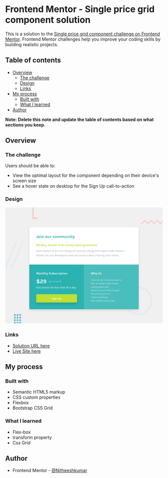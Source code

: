 # Frontend Mentor - Single price grid component solution

This is a solution to the [Single price grid component challenge on Frontend Mentor](https://www.frontendmentor.io/challenges/single-price-grid-component-5ce41129d0ff452fec5abbbc). Frontend Mentor challenges help you improve your coding skills by building realistic projects. 

## Table of contents

- [Overview](#overview)
  - [The challenge](#the-challenge)
  - [Design](#design)
  - [Links](#links)
- [My process](#my-process)
  - [Built with](#built-with)
  - [What I learned](#what-i-learned)
- [Author](#author)

**Note: Delete this note and update the table of contents based on what sections you keep.**

## Overview

### The challenge

Users should be able to:

- View the optimal layout for the component depending on their device's screen size
- See a hover state on desktop for the Sign Up call-to-action

### Design

![](design/desktop-preview.jpg)

### Links

- [Solution URL here](https://your-solution-url.com)
- [Live Site here](https://nitheeshkumar-c.github.io/Single-Price-Grid-Component/)

## My process

### Built with

- Semantic HTML5 markup
- CSS custom properties
- Flexbox
- Bootstrap CSS Grid


### What I learned

 - Flex-box
 - transform property
 - Css Grid

## Author

- Frontend Mentor - [@Nitheeshkumar](https://www.frontendmentor.io/profile/NitheeshKumar-C)

